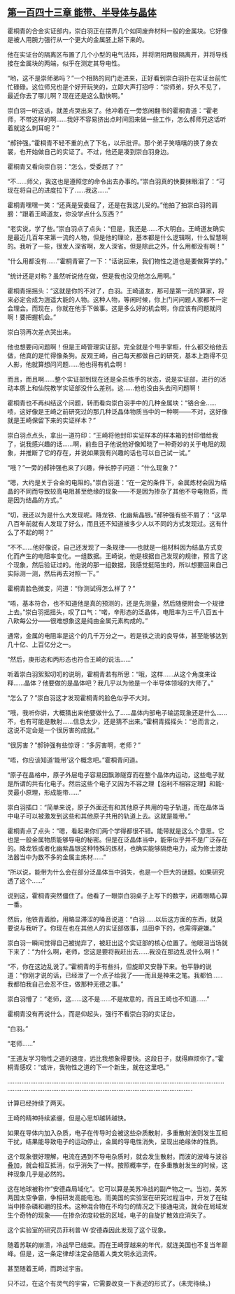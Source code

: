 ## [第一百四十三章 能带、半导体与晶体](https://www.xxbiquge.com/11_11207/9136432.html)


  霍桐青的合金实证部内，崇白羽正在摆弄几个如同废弃材料一般的金属块。它好像是被人用腕力强行从一个更大的金属胚上掰下来的。

  他在实证台的隔离区布置了几个小型的电气法阵，并将阴阳两极隔离开，并将导线接在金属块的两端，似乎在测定其导电性。

  “哟，这不是崇师弟吗？”一个相熟的同门走进来，正好看到崇白羽扑在实证台前忙忙碌碌。这位师兄也是个好开玩笑的，立即大声打招呼：“崇师弟，好久不见了，最近你去了哪儿啊？现在还是这么勤快啊。”

  崇白羽一听这话，就差点哭出来了。他冲着在一旁悠闲翻书的霍桐青道：“霍老师，不带这样的啊……我好不容易挤出点时间回来做一些工作，怎么郝师兄这话听着就这么刺耳呢？”

  “郝钟强。”霍桐青不轻不重的点了下名，以示批评。那个弟子笑嘻嘻的换了身衣裳，也开始做自己的实证了。不过，他还是凑到崇白羽身边。

  霍桐青又看向崇白羽：“怎么，受委屈了？”

  “不……师父，我这也是遵照您的命令出去办事的。”崇白羽真的快要抹眼泪了：“可现在将自己的进度拉下了……我这……”

  霍桐青嘿嘿一笑：“还真是受委屈了，还是在我这儿受的。”他拍了拍崇白羽的肩膀：“跟着王崎道友，你没学点什么东西？”

  “老实说，学了些。”崇白羽点了点头：“但是，我还是……不大明白。王崎道友确实是最近几百年来第一流的人物，但是他的理论，基本都是什么逻辑啊，什么智慧啊的。我听了一些，很发人深省啊，发人深省。但是除此之外，什么用都没有啊！”

  “什么用都没有……”霍桐青窘了一下：“话说回来，我们物性之道也是要做算学的。”

  “统计还是对称？虽然听说他在做，但是我也没见他怎么用啊。”

  霍桐青摇摇头：“这就是你的不对了，白羽。王崎道友，那可是第一流的算家，将来必定会成为逍遥大能的人物。这种人物，等闲时候，你上门问问题人家都不一定会理会。而现在，你就在他手下做事。这是多么好的机会啊，你应该有问题就问啊！要把握机会。”

  崇白羽再次差点哭出来。

  他也想要问问题啊！但是王崎管理实证部，完全就是个甩手掌柜，什么都交给他去做，他真的是忙得像条狗。反观王崎，自己每天都做自己的研究，基本上跑得不见人影，他就算想问问题……他也得有机会啊！

  而且，而且啊……整个实证部到现在还是全员练手的状态，说是实证部，进行的活动本质上和仙院教学实证部没什么差别。这……他也没由头去问问题啊！

  霍桐青也不再纠结这个问题，转而看向崇白羽手中的几种金属块：“铬合金……啧，这好像是王崎之前研究过的那几种泛晶体物质当中的一种啊——不对，这好像就是王崎保留下来的实证样本？”

  崇白羽点点头，拿出一道符印：“王崎将他封印实证样本的样本箱的封印借给我了，说我感兴趣的话……啊，前些日子他说他好像知晓了一种奇妙的关于电阻的现象，并推断了它的存在，并说如果我有兴趣的话也可以自己试一试。”

  “哦？”一旁的郝钟强也来了兴趣，伸长脖子问道：“什么现象？”

  “嗯，大约是关于合金的电阻的。”崇白羽道：“在一定的条件下，金属炼材会因为结晶的不同而导致较高电阻甚至绝缘的现象——不是因为掺杂了其他不导电物质，而是因为结晶的方式。”

  “切，我还以为是什么大发现呢。降龙铁、化幽紫晶银。”郝钟强有些不屑了：“这早八百年前就有人发现了好么，而且还不知道被多少人以不同的方式发现过。这有什么了不起的啊？”

  “不不……他好像说，自己还发现了一条规律——也就是一组材料因为结晶方式变化而产生的电阻率变化。一组数据。王崎说，他是根据自己发现的规律，预言了这个现象，然后验证过的。他说的那一组数据，我感觉挺陌生的，所以想要回来自己实际测一测，然后再去对照一下。”

  霍桐青脸色微变，问道：“你测试得怎么样了？”

  “唔，基本符合，也不知道他是真的预测的，还是先测量，然后随便附会一个规律上去。”崇白羽摇摇头，叹了口气：“喏，辛形态的泛晶体，电阻率为三千八百五十八欧每公分——很难想象这是纯由金属元素构成的。”

  通常，金属的电阻率是这个的几千万分之一。若是铁之流的良导体，甚至能够达到几十亿、上百亿分之一。

  “然后，庚形态和丙形态也符合王崎的说法……”

  听着崇白羽絮絮叨叨的说明，霍桐青若有所思：“哦，这样……从这个角度来诠释……晶体？他要做的是晶体吧？我几乎以为他是一个半导体领域的大师了。”

  “怎么了？”崇白羽这才发现霍桐青的脸色似乎不大对。

  “哦，我听你讲，大概猜出来他要做什么了……晶体内部电子输运现象还是什么……不，也有可能是散射……信息太少，还是猜不出来。”霍桐青摇摇头：“总而言之，这说不定会是一个很厉害的成就。”

  “很厉害？”郝钟强有些惊讶：“多厉害啊，老师？”

  “唔，你应该知道‘能带’这个概念吧。”霍桐青问道。

  “原子在晶格中，原子外层电子容易因飘渺隧穿而在整个晶体内运动，这些电子就是所谓的共有化电子。然后这些个电子又因为不容之理【泡利不相容定理】和能-灵最小原理，形成能带……”

  崇白羽插口：“简单来说，原子外面还有和其他原子共用的电子轨道，而在晶体当中电子可以被激发到这些和其他原子共用的轨道上去。这就是能带。”

  霍桐青点了点头：“嗯，看起来你们两个学得都很不错。能带就是这么个意思。它也是一般金属物质能够导电的秘密。但是在泛晶体当中，能带似乎并不是广泛存在的。降龙铁或者化幽紫晶银这种特殊的炼材，也确实能够隔绝电力，成为修士渡劫法器当中为数不多的金属主炼材……”

  “所以说，能带为什么会在部分泛晶体当中消失，也是一个巨大的谜题。如果研究透了这个……”

  说到这，霍桐青突然僵住了。他看了一眼崇白羽桌子上写下的数字，闭着眼睛心算一番。

  然后，他铁青着脸，用略显滞涩的嗓音说道：“白羽……以后这方面的东西，就莫要说与我听了。你现在也在其他人的实证部做事，瓜田李下的，也需得避嫌。”

  崇白羽一瞬间觉得自己被抛弃了，被赶出这个实证部的核心位置了。他眼泪当场就下来了：“为什么啊，老师，您这是要将我赶出去……我没在那边乱说什么啊！”

  “不，你在这边乱说了。”霍桐青的手有些抖，但旋即又安静下来。他平静的说道：“你刚才说的话，已经泄了一个点子给我了——而且是神来之笔。我都怕……我都怕我自己会忍不住，做那种无德之事。”

  崇白羽懵了：“老师，这……这不是……不是故意的，而且王崎也不知道……”

  霍桐青没有再说什么，而是仰起头，强行不看崇白羽的实证台。

  “白羽。”

  “老师……”

  “王道友学习物性之道的速度，远比我想象得要快。这段日子，就得麻烦你了。”霍桐青感叹：“或许，我物性之道的下一个新生，就在这里吧。”

  …………………………………………………………………………………………………………………………………………………………………………………………………………

  计算已经持续了两天。

  王崎的精神持续紧绷，但是心思却越转越快。

  如果在导体内加入杂质，电子在传导时会被这些杂质散射，多重散射波则发生互相干扰，结果能导致电子的运动停止，金属的导电性消失，呈现出绝缘体的性质。

  这个现象很好理解，电流在遇到不导电杂质时，就会发生散射。而波的波峰与波谷叠加，就会相互抵消，似乎消失了一样。按照概率学，在多重散射发生的时候，这种现象几乎是必然的。

  这在地球被称作“安德森局域化”。它可以算是美苏冷战的副产物之一。当初，美苏两国太空争霸，争相研发高能电池。而美国的实验室在研究过程当中，开发了在硅当中掺杂磷和硼的技术。这种混合物在不均匀的情况之下接通电流，就会在局域发生个奇特的现象——在掺杂浓度较低的区域，电子的自旋扩散效应消失了。

  这个实验室的研究员菲利普·W·安德森因此发现了这个现象。

  随着苏联的崩溃，冷战早已结束。而在王崎穿越来的年代，就连美国也不复当年巅峰。但是，这一条定律却注定会随着人类文明永远流传。

  甚至随着王崎，而跨过宇宙。

  只不过，在这个有灵气的宇宙，它需要改变一下表述的形式了。(未完待续。)
